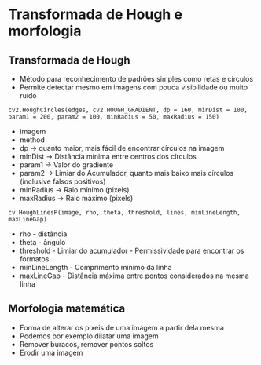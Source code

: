 # Transformada de Hough e morfologia

## Transformada de Hough
* Método para reconhecimento de padrões simples como retas e círculos  
* Permite detectar mesmo em imagens com pouca visibilidade ou muito ruído  

```
cv2.HoughCircles(edges, cv2.HOUGH_GRADIENT, dp = 160, minDist = 100, param1 = 200, param2 = 100, minRadius = 50, maxRadius = 150)
```

* imagem
* method
* dp -> quanto maior, mais fácil de encontrar círculos na imagem
* minDist -> Distância mínima entre centros dos círculos
* param1 -> Valor do gradiente
* param2 -> Limiar do Acumulador, quanto mais baixo mais círculos (inclusive falsos positivos)
* minRadius -> Raio mínimo (pixels)
* maxRadius -> Raio máximo (pixels)

`cv.HoughLinesP(image, rho, theta, threshold, lines, minLineLength, maxLineGap)`

* rho - distância
* theta - ângulo
* threshold - Limiar do acumulador - Permissividade para encontrar os formatos
* minLineLength - Comprimento mínimo da linha
* maxLineGap - Distância máxima entre pontos considerados na mesma linha

## Morfologia matemática
* Forma de alterar os pixeis de uma imagem a partir dela mesma
* Podemos por exemplo dilatar uma imagem
* Remover buracos, remover pontos soltos
* Erodir uma imagem